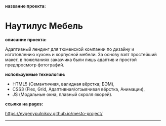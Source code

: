 
**название проекта:**
# Наутилус Мебель

**описание проекта:**

Адаптивный лендинг для тюменской компании по дизайну и изготовлению кухонь и корпусной мебели.
За основу взят простейший макет, в пожеланиях заказчика были лишь адаптив и простой предпросмотр фотографий.

**используемые технологии:**

* HTML5 (Семантичная, валидная вёрстка; БЭМ),
* CSS3 (Flex, Grid, Адаптивная/отзывчивая вёрстка, Анимации),
* JS (Модальные окна, плавный скролл якорей).

**ссылка на pages:**

https://evgenypulnikov.github.io/mesto-project/

___
